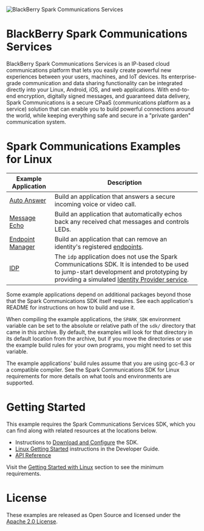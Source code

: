 ![BlackBerry Spark Communications Services](https://developer.blackberry.com/files/bbm-enterprise/documents/guide/resources/images/bnr-bbm-enterprise-sdk-title.png)

# BlackBerry Spark Communications Services

BlackBerry Spark Communications Services is an IP-based cloud communications
platform that lets you easily create powerful new experiences between your
users, machines, and IoT devices.  Its enterprise-grade communication and data
sharing functionality can be integrated directly into your Linux, Android,
iOS, and web applications.  With end-to-end encryption, digitally signed
messages, and guaranteed data delivery, Spark Communications is a secure CPaaS
(communications platform as a service) solution that can enable you to build
powerful connections around the world, while keeping everything safe and
secure in a "private garden" communication system.

# Spark Communications Examples for Linux

| Example Application | Description |
|---------------------|-------------|
| [Auto Answer](autoAnswer/README.md) | Build an application that answers a secure incoming voice or video call. |
| [Message Echo](messageEcho/README.md) | Build an application that automatically echos back any received chat messages and controls LEDs. |
| [Endpoint Manager](endpointManager/README.md) | Build an application that can remove an identity's registered [endpoints](https://developer.blackberry.com/files/bbm-enterprise/documents/guide/html/mpop.html). |
| [IDP](idp/README.md) | The `idp` application does not use the Spark Communications SDK. It is intended to be used to jump-start development and prototyping by providing a simulated [Identity Provider service](https://developer.blackberry.com/files/bbm-enterprise/documents/guide/html/identityManagement.html). |

Some example applications depend on additional packages beyond those that the
Spark Communications SDK itself requires.  See each application's README for
instructions on how to build and use it.

When compiling the example applications, the `SPARK_SDK` environment variable
can be set to the absolute or relative path of the `sdk/` directory that came in
this archive.  By default, the examples will look for that directory in its
default location from the archive, but if you move the directories or use the
example build rules for your own programs, you might need to set this variable.

The example applications' build rules assume that you are using gcc-6.3 or a
compatible compiler.  See the Spark Communications SDK for Linux requirements
for more details on what tools and environments are supported.

# Getting Started

This example requires the Spark Communications Services SDK, which you can find
along with related resources at the locations below.

* Instructions to [Download and Configure](https://developer.blackberry.com/files/bbm-enterprise/documents/guide/html/gettingStarted.html) the SDK.
* [Linux Getting Started](https://developer.blackberry.com/files/bbm-enterprise/documents/guide/html/gettingStarted-linux.html) instructions in the Developer Guide.
* [API Reference](https://developer.blackberry.com/files/bbm-enterprise/documents/guide/html/bbmds.html)

Visit the
[Getting Started with Linux](https://developer.blackberry.com/files/bbm-enterprise/documents/guide/html/gettingStarted-linux.html)
section to see the minimum requirements.

# License

These examples are released as Open Source and licensed under the
[Apache 2.0 License](http://www.apache.org/licenses/LICENSE-2.0.html).
